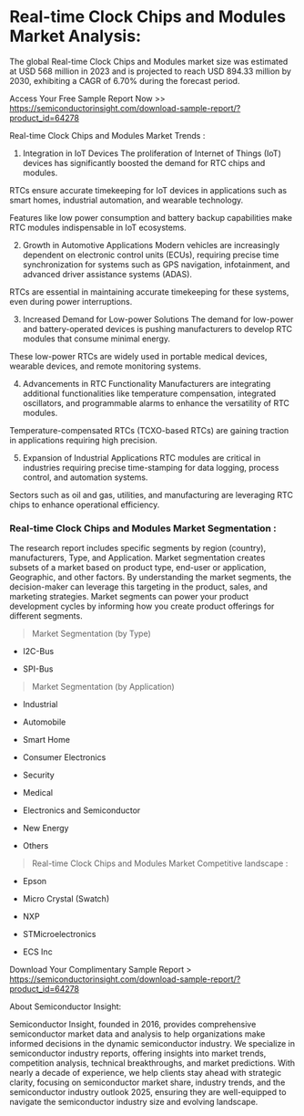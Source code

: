 <H1>Real-time Clock Chips and Modules Market Analysis:</H1>

The global Real-time Clock Chips and Modules market size was estimated at USD 568 million in 2023 and is projected to reach USD 894.33 million by 2030, exhibiting a CAGR of 6.70% during the forecast period.

Access Your Free Sample Report Now >> https://semiconductorinsight.com/download-sample-report/?product_id=64278

Real-time Clock Chips and Modules Market Trends  :

1. Integration in IoT Devices
The proliferation of Internet of Things (IoT) devices has significantly boosted the demand for RTC chips and modules.

RTCs ensure accurate timekeeping for IoT devices in applications such as smart homes, industrial automation, and wearable technology.

Features like low power consumption and battery backup capabilities make RTC modules indispensable in IoT ecosystems.


2. Growth in Automotive Applications
Modern vehicles are increasingly dependent on electronic control units (ECUs), requiring precise time synchronization for systems such as GPS navigation, infotainment, and advanced driver assistance systems (ADAS).

RTCs are essential in maintaining accurate timekeeping for these systems, even during power interruptions.


3. Increased Demand for Low-power Solutions
The demand for low-power and battery-operated devices is pushing manufacturers to develop RTC modules that consume minimal energy.

These low-power RTCs are widely used in portable medical devices, wearable devices, and remote monitoring systems.


4. Advancements in RTC Functionality
Manufacturers are integrating additional functionalities like temperature compensation, integrated oscillators, and programmable alarms to enhance the versatility of RTC modules.

Temperature-compensated RTCs (TCXO-based RTCs) are gaining traction in applications requiring high precision.


5. Expansion of Industrial Applications
RTC modules are critical in industries requiring precise time-stamping for data logging, process control, and automation systems.

Sectors such as oil and gas, utilities, and manufacturing are leveraging RTC chips to enhance operational efficiency.

<h3>Real-time Clock Chips and Modules Market Segmentation :</h3>

The research report includes specific segments by region (country), manufacturers, Type, and Application. Market segmentation creates subsets of a market based on product type, end-user or application, Geographic, and other factors. By understanding the market segments, the decision-maker can leverage this targeting in the product, sales, and marketing strategies. Market segments can power your product development cycles by informing how you create product offerings for different segments.

>Market Segmentation (by Type)

-  I2C-Bus

-  SPI-Bus

>Market Segmentation (by Application)

-  Industrial

-  Automobile

-  Smart Home

-  Consumer Electronics

-  Security

-  Medical

-  Electronics and Semiconductor

-  New Energy

-  Others

>Real-time Clock Chips and Modules Market Competitive landscape :

-  Epson

-  Micro Crystal (Swatch)

-  NXP

-  STMicroelectronics

-  ECS Inc

Download Your Complimentary Sample Report > https://semiconductorinsight.com/download-sample-report/?product_id=64278

About Semiconductor Insight:

Semiconductor Insight, founded in 2016, provides comprehensive semiconductor market data and analysis to help organizations make informed decisions in the dynamic semiconductor industry. We specialize in semiconductor industry reports, offering insights into market trends, competition analysis, technical breakthroughs, and market predictions. With nearly a decade of experience, we help clients stay ahead with strategic clarity, focusing on semiconductor market share, industry trends, and the semiconductor industry outlook 2025, ensuring they are well-equipped to navigate the semiconductor industry size and evolving landscape. 

